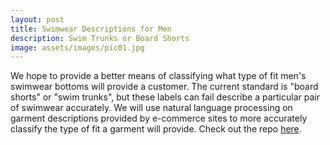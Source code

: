 ```yaml
---
layout: post
title: Swimwear Descriptions for Men
description: Swim Trunks or Board Shorts
image: assets/images/pic01.jpg
---
```

We hope to provide a better means of classifying  what type of fit men's swimwear bottoms will provide a customer. 
The current standard is "board shorts" or "swim trunks", but these labels can fail describe a particular pair of swimwear accurately. 
We will use natural language processing on garment descriptions provided by e-commerce sites to more accurately classify the type of fit a garment will provide. 
Check out the repo [here](https://github.com/CliffordBridges/swimwear-descriptions-for-men).

